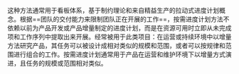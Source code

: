 这种方法通常用于看板体系，基于制约理论和来自精益生产的拉动式进度计划概念。根据==团队的交付能力来限制团队正在开展的工作==，按需进度计划方法不依赖以前为产品开发或产品增量制定的进度计划，而是在资源可用时立即从未完成项和工作序列中提取出来开展。经常被用于此类项目：在运营或持续环境中以增量方法研究产品，其任务可以被设计成相对类似的规模和范围，或者可以按规律和范围进行组合的工作。按需进度计划通常用于产品在运营和维护环境下以增量方式演进，且任务的规模或范围相对类似。